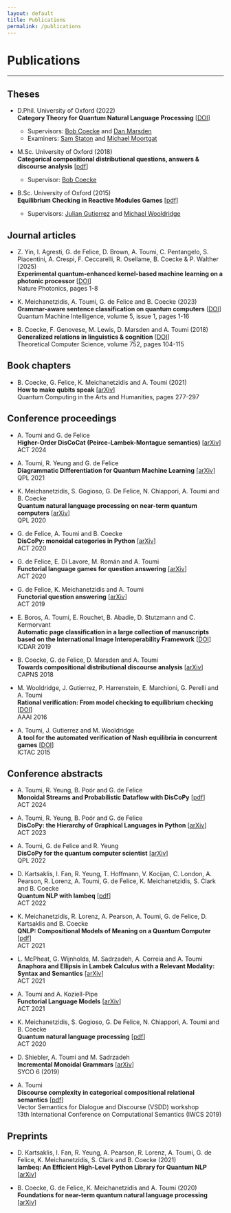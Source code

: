 ```yaml
---
layout: default
title: Publications
permalink: /publications
---
```


# Publications

---

## Theses

* D.Phil. University of Oxford (2022) <br>
  **Category Theory for Quantum Natural Language Processing**
  [[DOI](http://dx.doi.org/10.5287/ora-5jrrvyg4e)]
  - Supervisors: [Bob Coecke](https://en.wikipedia.org/wiki/Bob_Coecke) and [Dan Marsden](https://stringdiagram.com/)
  - Examiners: [Sam Staton](https://www.cs.ox.ac.uk/people/samuel.staton/main.html) and [Michael Moortgat](https://www.uu.nl/medewerkers/MJMoortgat)

* M.Sc. University of Oxford (2018) <br>
  **Categorical compositional distributional questions, answers & discourse analysis**
  [[pdf](http://www.cs.ox.ac.uk/people/bob.coecke/AlexisMSc.pdf)]
  - Supervisor: [Bob Coecke](https://en.wikipedia.org/wiki/Bob_Coecke)

* B.Sc. University of Oxford (2015) <br>
  **Equilibrium Checking in Reactive Modules Games**
  [[pdf](https://github.com/toumix/eagle/blob/master/report.pdf)]
  - Supervisors: [Julian Gutierrez](https://research.monash.edu/en/persons/julian-gutierrez-santiago) and [Michael Wooldridge](https://www.cs.ox.ac.uk/people/michael.wooldridge/)

## Journal articles

* Z. Yin, I. Agresti, G. de Felice, D. Brown, A. Toumi, C. Pentangelo, S. Piacentini, A. Crespi, F. Ceccarelli, R. Osellame, B. Coecke & P. Walther (2025) <br>
  **Experimental quantum-enhanced kernel-based machine learning on a photonic processor**
  [[DOI](https://doi.org/10.1038/s41566-025-01682-5)] <br>
  Nature Photonics, pages 1-8

* K. Meichanetzidis, A. Toumi, G. de Felice and B. Coecke (2023) <br>
  **Grammar-aware sentence classification on quantum computers**
  [[DOI](http://dx.doi.org/10.1007/s42484-023-00097-1)] <br>
  Quantum Machine Intelligence, volume 5, issue 1, pages 1-16

* B. Coecke, F. Genovese, M. Lewis, D. Marsden and A. Toumi (2018) <br>
  **Generalized relations in linguistics & cognition**
  [[DOI](https://doi.org/10.1016/j.tcs.2018.03.008)] <br>
  Theoretical Computer Science, volume 752, pages 104-115

## Book chapters

* B. Coecke, G. Felice, K. Meichanetzidis and A. Toumi (2021) <br>
  **How to make qubits speak** [[arXiv](https://arxiv.org/abs/2107.06776)] <br>
  Quantum Computing in the Arts and Humanities, pages 277-297

## Conference proceedings

* A. Toumi and G. de Felice <br>
  **Higher-Order DisCoCat (Peirce-Lambek-Montague semantics)**
  [[arXiv](https://arxiv.org/abs/2311.17813)] <br>
  ACT 2024

* A. Toumi, R. Yeung and G. de Felice <br>
  **Diagrammatic Differentiation for Quantum Machine Learning**
  [[arXiv](https://arxiv.org/abs/2103.07960)] <br>
  QPL 2021

* K. Meichanetzidis, S. Gogioso, G. De Felice, N. Chiappori, A. Toumi and B. Coecke <br>
  **Quantum natural language processing on near-term quantum computers**
  [[arXiv](https://arxiv.org/abs/2005.04147)] <br>
  QPL 2020

* G. de Felice, A. Toumi and B. Coecke <br>
  **DisCoPy: monoidal categories in Python**
  [[arXiv](https://arxiv.org/abs/2005.02975)] <br>
  ACT 2020

* G. de Felice, E. Di Lavore, M. Román and A. Toumi <br>
  **Functorial language games for question answering**
  [[arXiv](https://arxiv.org/abs/2005.09439)] <br>
  ACT 2020

* G. de Felice, K. Meichanetzidis and A. Toumi <br>
  **Functorial question answering**
  [[arXiv](https://arxiv.org/abs/1905.07408)] <br>
  ACT 2019

* E. Boros, A. Toumi, E. Rouchet, B. Abadie, D. Stutzmann and C. Kermorvant <br>
  **Automatic page classification in a large collection of manuscripts based on the International Image Interoperability Framework**
  [[DOI](https://doi.org/10.1109/ICDAR.2019.00126)] <br>
  ICDAR 2019

* B. Coecke, G. de Felice, D. Marsden and A. Toumi <br>
  **Towards compositional distributional discourse analysis**
  [[arXiv](https://arxiv.org/abs/1811.03277)] <br>
  CAPNS 2018

* M. Wooldridge, J. Gutierrez, P. Harrenstein, E. Marchioni, G. Perelli and A. Toumi <br>
  **Rational verification: From model checking to equilibrium checking**
  [[DOI](https://doi.org/10.1016/j.artint.2017.04.003)] <br>
  AAAI 2016

* A. Toumi, J. Gutierrez and M. Wooldridge <br>
  **A tool for the automated verification of Nash equilibria in concurrent games**
  [[DOI](https://doi.org/10.1007/978-3-319-25150-9_34)] <br>
  ICTAC 2015

## Conference abstracts

* A. Toumi, R. Yeung, B. Poór and G. de Felice <br>
  **Monoidal Streams and Probabilistic Dataflow with DisCoPy**
  [[pdf](https://oxford24.github.io/assets/act-papers/46_monoidal_streams_and_probabili.pdf)] <br>
  ACT 2024

* A. Toumi, R. Yeung, B. Poór and G. de Felice <br>
  **DisCoPy: the Hierarchy of Graphical Languages in Python**
  [[arXiv](https://arxiv.org/abs/2311.10608)] <br>
  ACT 2023

* A. Toumi, G. de Felice and R. Yeung <br>
  **DisCoPy for the quantum computer scientist**
  [[arXiv](https://arxiv.org/abs/2205.05190)] <br>
  QPL 2022

* D. Kartsaklis, I. Fan, R. Yeung, T. Hoffmann, V. Kocijan, C. London, A. Pearson, R. Lorenz, A. Toumi, G. de Felice, K. Meichanetzidis, S. Clark and B. Coecke <br>
  **Quantum NLP with lambeq**
  [[pdf](https://msp.cis.strath.ac.uk/act2022/papers/ACT2022_paper_7003.pdf)] <br>
  ACT 2022

* K. Meichanetzidis, R. Lorenz, A. Pearson, A. Toumi, G. de Felice, D. Kartsaklis and B. Coecke <br>
  **QNLP: Compositional Models of Meaning on a Quantum Computer**
  [[pdf](https://www.cl.cam.ac.uk/events/act2021/papers/ACT_2021_paper_39.pdf)] <br>
  ACT 2021

* L. McPheat, G. Wijnholds, M. Sadrzadeh, A. Correia and A. Toumi <br>
  **Anaphora and Ellipsis in Lambek Calculus with a Relevant Modality: Syntax and Semantics**
  [[arXiv](https://arxiv.org/abs/2110.10641)] <br>
  ACT 2021

* A. Toumi and A. Koziell-Pipe <br>
  **Functorial Language Models**
  [[arXiv](https://arxiv.org/abs/2103.14411)] <br>
  ACT 2021

* K. Meichanetzidis, S. Gogioso, G. De Felice, N. Chiappori, A. Toumi and B. Coecke <br>
  **Quantum natural language processing**
  [[pdf](http://www.cs.ox.ac.uk/people/bob.coecke/QNLP-ACT.pdf)] <br>
  ACT 2020

* D. Shiebler, A. Toumi and M. Sadrzadeh <br>
  **Incremental Monoidal Grammars**
  [[arXiv](https://arxiv.org/abs/2001.02296)] <br>
  SYCO 6 (2019)

* A. Toumi <br>
  **Discourse complexity in categorical compositional relational semantics** [[pdf](https://aclanthology.org/W19-0900.pdf)] <br>
  Vector Semantics for Dialogue and Discourse (VSDD) workshop <br>
  13th International Conference on Computational Semantics (IWCS 2019)

## Preprints

* D. Kartsaklis, I. Fan, R. Yeung, A. Pearson, R. Lorenz, A. Toumi, G. de Felice, K. Meichanetzidis, S. Clark and B. Coecke (2021) <br>
  **lambeq: An Efficient High-Level Python Library for Quantum NLP**
  [[arXiv](https://arxiv.org/abs/2110.04236)]

* B. Coecke, G. de Felice, K. Meichanetzidis and A. Toumi (2020) <br>
  **Foundations for near-term quantum natural language processing**
  [[arXiv](https://arxiv.org/abs/2012.03755)]
